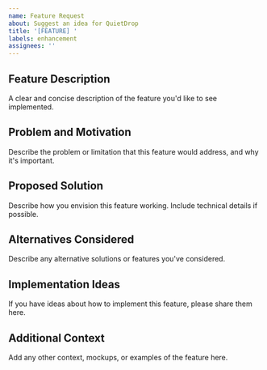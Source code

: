 ```yaml
---
name: Feature Request
about: Suggest an idea for QuietDrop
title: '[FEATURE] '
labels: enhancement
assignees: ''
---
```


## Feature Description
A clear and concise description of the feature you'd like to see implemented.

## Problem and Motivation
Describe the problem or limitation that this feature would address, and why it's important.

## Proposed Solution
Describe how you envision this feature working. Include technical details if possible.

## Alternatives Considered
Describe any alternative solutions or features you've considered.

## Implementation Ideas
If you have ideas about how to implement this feature, please share them here.

## Additional Context
Add any other context, mockups, or examples of the feature here.